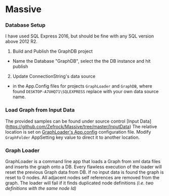 # Massive

### Database Setup
I have used SQL Express 2016, but should be fine with any SQL version above 2012 R2.

1. Build and Publish the GraphDB project
  - Name the Database "GraphDB", select the the DB instance and hit publish
2. Update ConnectionString's data source
  - in the App.Config files for projects `GraphLoader` and `GraphDB`, where found `DESKTOP-A7UHQ71\SQLEXPRESS` replace with your own data source name.

### Load Graph from Input Data
The provided samples can be found under source control [Input Data] (https://github.com/Zefrock/Massive/tree/master/InputData)
The relative location is set on [GraphLoader's App.config](https://github.com/Zefrock/Massive/blob/master/MassiveSolution/GraphLoader/App.config) configuration file.
Modify `GraphFolder` AppSetting key value to direct it to another location.

### Graph Loader
GraphLoader is a command line app that loads a Graph from xml data files and inserts the graph onto a DB.
Every flawless execution of the loader will reset the previous Graph data from DB.
If no input data is found the graph is reset to 0 nodes.
All adjacent nodes self references are removed from the graph.
The loader will fail if it finds duplicated node definitions *(i.e. two definitions with the same node Id)*
